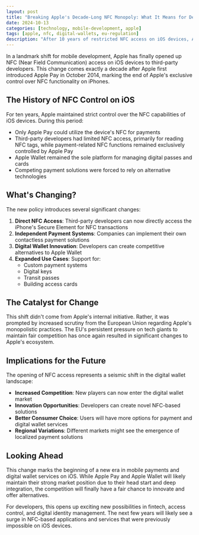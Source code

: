 ```yaml
---
layout: post
title: "Breaking Apple's Decade-Long NFC Monopoly: What It Means for Developers"
date: 2024-10-13
categories: [technology, mobile-development, apple]
tags: [apple, nfc, digital-wallets, eu-regulation]
description: "After 10 years of restricted NFC access on iOS devices, Apple finally opens up NFC capabilities to third-party developers under EU pressure."
---
```


In a landmark shift for mobile development, Apple has finally opened up NFC (Near Field Communication) access on iOS devices to third-party developers. This change comes exactly a decade after Apple first introduced Apple Pay in October 2014, marking the end of Apple's exclusive control over NFC functionality on iPhones.

## The History of NFC Control on iOS

For ten years, Apple maintained strict control over the NFC capabilities of iOS devices. During this period:
- Only Apple Pay could utilize the device's NFC for payments
- Third-party developers had limited NFC access, primarily for reading NFC tags, while payment-related NFC functions remained exclusively controlled by Apple Pay
- Apple Wallet remained the sole platform for managing digital passes and cards
- Competing payment solutions were forced to rely on alternative technologies

## What's Changing?

The new policy introduces several significant changes:

1. **Direct NFC Access**: Third-party developers can now directly access the iPhone's Secure Element for NFC transactions
2. **Independent Payment Systems**: Companies can implement their own contactless payment solutions
3. **Digital Wallet Innovation**: Developers can create competitive alternatives to Apple Wallet
4. **Expanded Use Cases**: Support for:
    - Custom payment systems
    - Digital keys
    - Transit passes
    - Building access cards

## The Catalyst for Change

This shift didn't come from Apple's internal initiative. Rather, it was prompted by increased scrutiny from the European Union regarding Apple's monopolistic practices. The EU's persistent pressure on tech giants to maintain fair competition has once again resulted in significant changes to Apple's ecosystem.

## Implications for the Future

The opening of NFC access represents a seismic shift in the digital wallet landscape:

- **Increased Competition**: New players can now enter the digital wallet market
- **Innovation Opportunities**: Developers can create novel NFC-based solutions
- **Better Consumer Choice**: Users will have more options for payment and digital wallet services
- **Regional Variations**: Different markets might see the emergence of localized payment solutions

## Looking Ahead

This change marks the beginning of a new era in mobile payments and digital wallet services on iOS. While Apple Pay and Apple Wallet will likely maintain their strong market position due to their head start and deep integration, the competition will finally have a fair chance to innovate and offer alternatives.

For developers, this opens up exciting new possibilities in fintech, access control, and digital identity management. The next few years will likely see a surge in NFC-based applications and services that were previously impossible on iOS devices.
